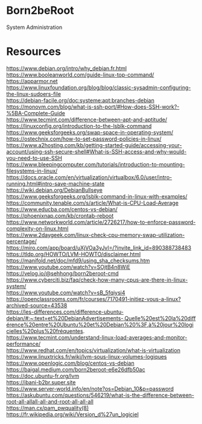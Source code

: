 # Born2beRoot
System Administration

# Resources
https://www.debian.org/intro/why_debian.fr.html <br/>
https://www.booleanworld.com/guide-linux-top-command/ <br/>
https://apparmor.net <br/>
https://www.linuxfoundation.org/blog/blog/classic-sysadmin-configuring-the-linux-sudoers-file <br/>
https://debian-facile.org/doc:systeme:apt:branches-debian <br/>
https://monovm.com/blog/what-is-ssh-port/#How-does-SSH-work?-%5BA-Complete-Guide <br/>
https://www.tecmint.com/difference-between-apt-and-aptitude/ <br/>
https://linuxconfig.org/introduction-to-the-lsblk-command <br/>
https://www.geeksforgeeks.org/swap-space-in-operating-system/ <br/>
https://ostechnix.com/how-to-set-password-policies-in-linux/ <br/>
https://www.a2hosting.com/kb/getting-started-guide/accessing-your-account/using-ssh-secure-shell#What-is-SSH-access-and-why-would-you-need-to-use-SSH <br/>
https://www.bleepingcomputer.com/tutorials/introduction-to-mounting-filesystems-in-linux/ <br/>
https://docs.oracle.com/en/virtualization/virtualbox/6.0/user/intro-running.html#intro-save-machine-state <br/>
https://wiki.debian.org/DebianBullseye <br/>
https://www.geeksforgeeks.org/lsblk-command-in-linux-with-examples/ <br/>
https://community.tenable.com/s/article/What-is-CPU-Load-Average <br/>
https://www.educba.com/centos-vs-debian/ <br/>
https://phoenixnap.com/kb/crontab-reboot <br/>
https://www.networkworld.com/article/2726217/how-to-enforce-password-complexity-on-linux.html <br/>
https://www.2daygeek.com/linux-check-cpu-memory-swap-utilization-percentage/ <br/> 
https://miro.com/app/board/uXjVOa3yJvI=/?invite_link_id=890388738483 <br/>
https://tldp.org/HOWTO/LVM-HOWTO/disclaimer.html <br/>
https://manifold.net/doc/mfd9/using_sha_checksums.htm <br/>
https://www.youtube.com/watch?v=SOjtB4n8WiE <br/>
https://velog.io/@sehhong/born2beroot-cmd <br/>
https://www.cyberciti.biz/faq/check-how-many-cpus-are-there-in-linux-system/ <br/>
https://www.youtube.com/watch?v=sB_5fqiysi4 <br/>
https://openclassrooms.com/fr/courses/7170491-initiez-vous-a-linux?archived-source=43538 <br/>
https://les-differences.com/difference-ubuntu-debian/#:~:text=et%20DebianAdvertisements-,Quelle%20est%20la%20différence%20entre%20Ubuntu%20et%20Debian%20%3F,à%20jour%20logicielles%20plus%20fréquentes. <br/>
https://www.tecmint.com/understand-linux-load-averages-and-monitor-performance/ <br/>
https://www.redhat.com/en/topics/virtualization/what-is-virtualization <br/>
https://www.linuxtricks.fr/wiki/lvm-sous-linux-volumes-logiques <br/>
https://www.openlogic.com/blog/centos-vs-debian <br/>
https://baigal.medium.com/born2beroot-e6e26dfb50ac <br/>
https://doc.ubuntu-fr.org/lvm <br/>
https://ibani-b2br.super.site <br/>
https://www.server-world.info/en/note?os=Debian_10&p=password <br/>
https://askubuntu.com/questions/546219/what-is-the-difference-between-root-all-allall-all-and-root-all-all-all <br/>
https://man.cx/pam_pwquality(8) <br/>
https://fr.wikipedia.org/wiki/Version_d%27un_logiciel <br/>
